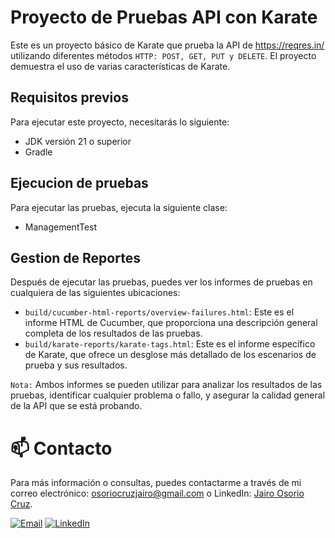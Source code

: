 # Proyecto de Pruebas API con Karate

Este es un proyecto básico de Karate que prueba la API de https://reqres.in/ utilizando diferentes métodos ```HTTP: POST, GET, PUT y DELETE```. El proyecto demuestra el uso de varias características de Karate.

## Requisitos previos
Para ejecutar este proyecto, necesitarás lo siguiente:

- JDK versión 21 o superior
- Gradle 

## Ejecucion de pruebas

Para ejecutar las pruebas, ejecuta la siguiente clase:
- ManagementTest

## Gestion de Reportes

Después de ejecutar las pruebas, puedes ver los informes de pruebas en cualquiera de las siguientes ubicaciones:

- ``build/cucumber-html-reports/overview-failures.html``: Este es el informe HTML de Cucumber, que proporciona una descripción general completa de los resultados de las pruebas.
- ```build/karate-reports/karate-tags.html```:  Este es el informe específico de Karate, que ofrece un desglose más detallado de los escenarios de prueba y sus resultados.

````Nota:```` Ambos informes se pueden utilizar para analizar los resultados de las pruebas, identificar cualquier problema o fallo, y asegurar la calidad general de la API que se está probando.

#  📫 Contacto
Para más información o consultas, puedes contactarme a través de mi correo electrónico: [osoriocruzjairo@gmail.com](mailto:osoriocruzjairo@gmail.com) o LinkedIn: [Jairo Osorio Cruz](https://www.linkedin.com/in/jairo-osorio-c-8461061b3/).

[![Email](https://img.shields.io/badge/-Email-D14836?style=flat&logo=gmail&logoColor=white)](mailto:osoriocruzjairo@gmail.com)
[![LinkedIn](https://img.shields.io/badge/-LinkedIn-0077B5?style=flat&logo=linkedin&logoColor=white)](https://www.linkedin.com/in/jairo-osorio-c-8461061b3/)

